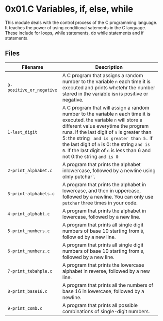 # 0x01.C Variables, if, else, while

This module deals with the control process of the C programming language. It teaches the power of using conditional satements in the C language. These include for loops, while statements, do while statements and if statements.

## Files

| Filename | Description |
|------------------------| --------------------------------------|
| `0-positive_or_negative` |  A C program that assigns a random number to the variable `n` each time it is executed and prints whetehr the number stored in the variable is`n` is positive or negative. |
| `1-last_digit` | A C program that will assign a random number to the variable `n` each time it is executed. the variable `n` will  store a different value everytime the program runs. If the last digit of `n` is greater than 5: the string ` and is greater than 5.` If the last digit of `n` is 0: the string `and is 0`. If the last digit of `n` is less than 6 and not 0:the string `and is 0`|
| `2-print_alphabet.c` | A program that prints the alphabet inlowercase, followed by a newline using olnly 	putchar`.|
| `3-print-alphabets.c` | A program that prints the alphabet in lowercase, and then in uppercase, followed by a newline. You can only use `putchar` three times in your code. |
| `4-print_alphabt.c` | A program that prints the alphabet in lowercase, followed by a new line. |
| `5-print_numbers.c` | A program that prints all single digit numbers of base 10 starting from `0`, follow ed by a new line.|
| `6-print_numberz.c` | A program that prints all single digit numbers of base 10 starting from `0`, followed by a new line. |
| `7-print_tebahpla.c` | A program that prints the lowercase alphabet in reverse, followed by a new line. |
| `8-print_base16.c` | A program that prints all the numbers of base 16 in lowercase, followed by a newline. |
| `9-print_comb.c` | A program that prints all possible combinations of single-digit numbers. |
